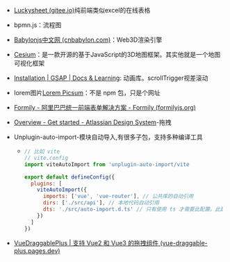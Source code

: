 * [Luckysheet (gitee.io)](https://mengshukeji.gitee.io/luckysheetdocs/zh/)纯前端类似excel的在线表格
* bpmn.js：流程图
* [Babylonjs中文网 (cnbabylon.com)](https://www.cnbabylon.com/)：Web3D渲染引擎
* [Cesium](http://cesiumcn.org/)：是一款开源的基于JavaScript的3D地图框架。其实他就是一个地图可视化框架

* [Installation | GSAP | Docs & Learning](https://gsap.com/docs/v3/Installation/?tab=npm&module=esm&method=private+registry&tier=free&club=false&require=false&trial=true): 动画库。scrollTrigger视差滚动

* lorem图片[Lorem Picsum](https://picsum.photos/)：不是 npm 包，只是个网址

* [Formily - 阿里巴巴统一前端表单解决方案 - Formily (formilyjs.org)](https://formilyjs.org/zh-CN)

* [Overview - Get started - Atlassian Design System](https://atlassian.design/get-started)-拖拽

* Unplugin-auto-import-模块自动导入,有很多子包，支持多种编译工具

  * ```js
    // 比如 vite
    // vite.config
    import viteAutoImport from 'unplugin-auto-import/vite
    
    export default defineConfig({
      plugins: [
        viteAutoImport({
          imports: ['vue', 'vue-router'], // 公共库的自动引用
          dirs: ['./src/api'], // 本地代码自动引用
          dts: './src/auto-import.d.ts' // 只有使用 ts 才需要此配置。此配置会自动生成类型定义文件到相应路径
        })
      ]
    })
    ```

* [VueDraggablePlus | 支持 Vue2 和 Vue3 的拖拽组件 (vue-draggable-plus.pages.dev)](https://vue-draggable-plus.pages.dev/)
